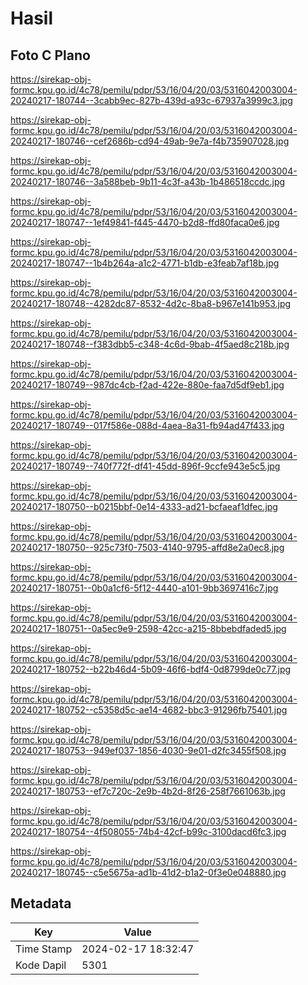# Hasil

## Foto C Plano

https://sirekap-obj-formc.kpu.go.id/4c78/pemilu/pdpr/53/16/04/20/03/5316042003004-20240217-180744--3cabb9ec-827b-439d-a93c-67937a3999c3.jpg

https://sirekap-obj-formc.kpu.go.id/4c78/pemilu/pdpr/53/16/04/20/03/5316042003004-20240217-180746--cef2686b-cd94-49ab-9e7a-f4b735907028.jpg

https://sirekap-obj-formc.kpu.go.id/4c78/pemilu/pdpr/53/16/04/20/03/5316042003004-20240217-180746--3a588beb-9b11-4c3f-a43b-1b486518ccdc.jpg

https://sirekap-obj-formc.kpu.go.id/4c78/pemilu/pdpr/53/16/04/20/03/5316042003004-20240217-180747--1ef49841-f445-4470-b2d8-ffd80faca0e6.jpg

https://sirekap-obj-formc.kpu.go.id/4c78/pemilu/pdpr/53/16/04/20/03/5316042003004-20240217-180747--1b4b264a-a1c2-4771-b1db-e3feab7af18b.jpg

https://sirekap-obj-formc.kpu.go.id/4c78/pemilu/pdpr/53/16/04/20/03/5316042003004-20240217-180748--4282dc87-8532-4d2c-8ba8-b967e141b953.jpg

https://sirekap-obj-formc.kpu.go.id/4c78/pemilu/pdpr/53/16/04/20/03/5316042003004-20240217-180748--f383dbb5-c348-4c6d-9bab-4f5aed8c218b.jpg

https://sirekap-obj-formc.kpu.go.id/4c78/pemilu/pdpr/53/16/04/20/03/5316042003004-20240217-180749--987dc4cb-f2ad-422e-880e-faa7d5df9eb1.jpg

https://sirekap-obj-formc.kpu.go.id/4c78/pemilu/pdpr/53/16/04/20/03/5316042003004-20240217-180749--017f586e-088d-4aea-8a31-fb94ad47f433.jpg

https://sirekap-obj-formc.kpu.go.id/4c78/pemilu/pdpr/53/16/04/20/03/5316042003004-20240217-180749--740f772f-df41-45dd-896f-9ccfe943e5c5.jpg

https://sirekap-obj-formc.kpu.go.id/4c78/pemilu/pdpr/53/16/04/20/03/5316042003004-20240217-180750--b0215bbf-0e14-4333-ad21-bcfaeaf1dfec.jpg

https://sirekap-obj-formc.kpu.go.id/4c78/pemilu/pdpr/53/16/04/20/03/5316042003004-20240217-180750--925c73f0-7503-4140-9795-affd8e2a0ec8.jpg

https://sirekap-obj-formc.kpu.go.id/4c78/pemilu/pdpr/53/16/04/20/03/5316042003004-20240217-180751--0b0a1cf6-5f12-4440-a101-9bb3697416c7.jpg

https://sirekap-obj-formc.kpu.go.id/4c78/pemilu/pdpr/53/16/04/20/03/5316042003004-20240217-180751--0a5ec9e9-2598-42cc-a215-8bbebdfaded5.jpg

https://sirekap-obj-formc.kpu.go.id/4c78/pemilu/pdpr/53/16/04/20/03/5316042003004-20240217-180752--b22b46d4-5b09-46f6-bdf4-0d8799de0c77.jpg

https://sirekap-obj-formc.kpu.go.id/4c78/pemilu/pdpr/53/16/04/20/03/5316042003004-20240217-180752--c5358d5c-ae14-4682-bbc3-91296fb75401.jpg

https://sirekap-obj-formc.kpu.go.id/4c78/pemilu/pdpr/53/16/04/20/03/5316042003004-20240217-180753--949ef037-1856-4030-9e01-d2fc3455f508.jpg

https://sirekap-obj-formc.kpu.go.id/4c78/pemilu/pdpr/53/16/04/20/03/5316042003004-20240217-180753--ef7c720c-2e9b-4b2d-8f26-258f7661063b.jpg

https://sirekap-obj-formc.kpu.go.id/4c78/pemilu/pdpr/53/16/04/20/03/5316042003004-20240217-180754--4f508055-74b4-42cf-b99c-3100dacd6fc3.jpg

https://sirekap-obj-formc.kpu.go.id/4c78/pemilu/pdpr/53/16/04/20/03/5316042003004-20240217-180745--c5e5675a-ad1b-41d2-b1a2-0f3e0e048880.jpg


## Metadata

| Key        | Value               |
| ---------- | ------------------- |
| Time Stamp | 2024-02-17 18:32:47 |
| Kode Dapil | 5301                |



